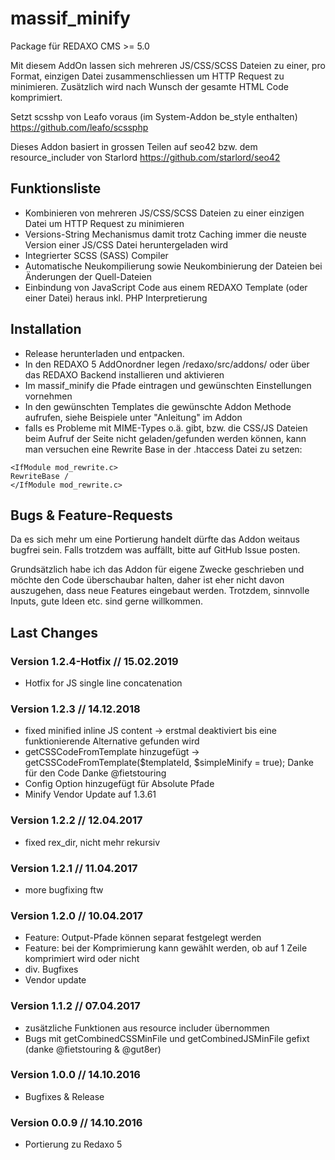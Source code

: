 massif_minify
================

Package für REDAXO CMS >= 5.0

Mit diesem AddOn lassen sich mehreren JS/CSS/SCSS Dateien zu einer, 
pro Format, einzigen Datei zusammenschliessen um HTTP Request zu minimieren.
Zusätzlich wird nach Wunsch der gesamte HTML Code komprimiert.

Setzt scsshp von Leafo voraus (im System-Addon be_style enthalten)
https://github.com/leafo/scssphp    

Dieses Addon basiert in grossen Teilen auf seo42 bzw. dem resource_includer von Starlord
https://github.com/starlord/seo42

Funktionsliste
-------

* Kombinieren von mehreren JS/CSS/SCSS Dateien zu einer einzigen Datei um HTTP Request zu minimieren
* Versions-String Mechanismus damit trotz Caching immer die neuste Version einer JS/CSS Datei heruntergeladen wird
* Integrierter SCSS (SASS) Compiler
* Automatische Neukompilierung sowie Neukombinierung der Dateien bei Änderungen der Quell-Dateien
* Einbindung von JavaScript Code aus einem REDAXO Template (oder einer Datei) heraus inkl. PHP Interpretierung

Installation
-------

* Release herunterladen und entpacken.
* In den REDAXO 5 AddOnordner legen /redaxo/src/addons/ oder über das REDAXO Backend installieren und aktivieren
* Im massif_minify die Pfade eintragen und gewünschten Einstellungen vornehmen
* In den gewünschten Templates die gewünschte Addon Methode aufrufen, siehe Beispiele unter "Anleitung" im Addon
* falls es Probleme mit MIME-Types o.ä. gibt, bzw. die CSS/JS Dateien beim Aufruf der Seite nicht geladen/gefunden werden können, kann man versuchen eine Rewrite Base in der .htaccess Datei zu setzen:

```
<IfModule mod_rewrite.c>
RewriteBase /
</IfModule mod_rewrite.c>
``` 


Bugs & Feature-Requests
-------

Da es sich mehr um eine Portierung handelt dürfte das Addon weitaus bugfrei sein. Falls trotzdem was auffällt, bitte auf GitHub Issue posten.

Grundsätzlich habe ich das Addon für eigene Zwecke geschrieben und möchte den Code überschaubar halten, daher ist eher nicht davon auszugehen, dass neue Features eingebaut werden. Trotzdem, sinnvolle Inputs, gute Ideen etc. sind gerne willkommen.


Last Changes
-------

### Version 1.2.4-Hotfix // 15.02.2019

- Hotfix for JS single line concatenation

### Version 1.2.3 // 14.12.2018

- fixed minified inline JS content -> erstmal deaktiviert bis eine funktionierende Alternative gefunden wird 
- getCSSCodeFromTemplate hinzugefügt -> getCSSCodeFromTemplate($templateId, $simpleMinify = true); Danke für den Code Danke @fietstouring
- Config Option hinzugefügt für Absolute Pfade
- Minify Vendor Update auf 1.3.61

### Version 1.2.2 // 12.04.2017

- fixed rex_dir, nicht mehr rekursiv

### Version 1.2.1 // 11.04.2017

- more bugfixing ftw


### Version 1.2.0 // 10.04.2017

- Feature: Output-Pfade können separat festgelegt werden
- Feature: bei der Komprimierung kann gewählt werden, ob auf 1 Zeile komprimiert wird oder nicht
- div. Bugfixes
- Vendor update


### Version 1.1.2 // 07.04.2017

- zusätzliche Funktionen aus resource includer übernommen
- Bugs mit getCombinedCSSMinFile und getCombinedJSMinFile gefixt (danke @fietstouring & @gut8er)


### Version 1.0.0 // 14.10.2016

- Bugfixes & Release

### Version 0.0.9 // 14.10.2016

- Portierung zu Redaxo 5
